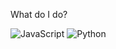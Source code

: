 
What do I do?

<p>
  <img alt="JavaScript" src="https://img.shields.io/badge/JavaScript-%23F7DF1E?style=for-the-badge&logo=javascript&logoColor=%23FFFFFF" />
  <img alt="Python" src="https://img.shields.io/badge/Python-%233776AB?style=for-the-badge&logo=python&logoColor=%23FFFFFF" />
</p>
<!---
condog220/condog220 is a ✨ special ✨ repository because its `README.md` (this file) appears on your GitHub profile.
You can click the Preview link to take a look at your changes.
--->



